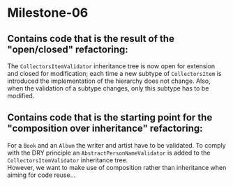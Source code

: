 # Milestone-06

## Contains code that is the result of the "open/closed" refactoring:

The `CollectorsItemValidator` inheritance tree is now open for extension and closed for modification; each time a new subtype of `CollectorsItem` is introduced the implementation of the hierarchy does not change. Also, when the validation of a subtype changes, only this subtype has to be modified.

## Contains code that is the starting point for the "composition over inheritance" refactoring:

For a `Book` and an `Album` the writer and artist have to be validated. To comply with the DRY principle an `AbstractPersonNameValidator` is added to the `CollectorsItemValidator` inheritance tree.  
However, we want to make use of composition rather than inheritance when aiming for code reuse...
